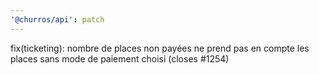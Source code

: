 ```yaml
---
'@churros/api': patch
---
```


fix(ticketing): nombre de places non payées ne prend pas en compte les places sans mode de paiement choisi (closes #1254)
